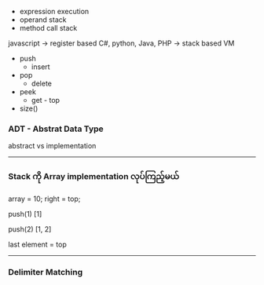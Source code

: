 - expression execution
- operand stack
- method call stack

javascript -> register based
C#, python, Java, PHP -> stack based VM

- push
  - insert
- pop
  - delete
- peek
  - get - top
- size()

### ADT - Abstrat Data Type

abstract vs implementation

---

### Stack ကို Array implementation လုပ်ကြည့်မယ်

array = 10;
right = top;

push(1)
[1]

push(2)
[1, 2]

last element = top

---

### Delimiter Matching
